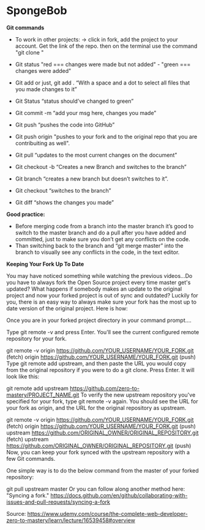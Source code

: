 # SpongeBob


**Git commands**

- To work in other projects: -> click in fork, add the project to your account. Get the link of the repo. then on the terminal use the command "git clone <repolink>"
- Git status "red === changes were made but not added" - "green === changes were added"
- Git add <name of the file> or just, git add . “With a space and a dot to select all files that you made changes to it”
- Git Status “status should’ve changed to green”
- Git commit -m “add your msg here, changes you made”
- Git push “pushes the code into GitHub”
- Git push origin <name of the branch> "pushes to your fork and to the original repo that you are contribuiting as well".
- Git pull “updates to the most current changes on the document”

- Git checkout -b <name of the branch> “Creates a new Branch and switches to the branch”
- Git branch <name of the branch> “creates a new branch but doesn’t switches to it”.
- Git checkout <name of the branch> “switches to the branch”
- Git diff “shows the changes you made”

**Good practice:**
- Before merging code from a branch into the master branch it’s good to switch to the master branch and do a pull after you have added and committed, just to make sure you don’t get any conflicts on the code.
- Than switching back to the branch and “git merge master” into the branch to visually see any conflicts in the code, in the text editor.

**Keeping Your Fork Up To Date**

You may have noticed something while watching the previous videos...Do you have to always fork the Open Source project every time master get's updated? What happens if somebody makes an update to the original project and now your forked project is out of sync and outdated? Luckily for you, there is an easy way to always make sure your fork has the most up to date version of the original project. Here is how:

Once you are in your forked project directory in your command prompt....


Type git remote -v and press Enter. You'll see the current configured remote repository for your fork.

git remote -v
origin  https://github.com/YOUR_USERNAME/YOUR_FORK.git (fetch)
origin  https://github.com/YOUR_USERNAME/YOUR_FORK.git (push)
Type git remote add upstream, and then paste the URL you would copy from the original repository if you were to do a git clone. Press Enter. It will look like this:

git remote add upstream https://github.com/zero-to-mastery/PROJECT_NAME.git
To verify the new upstream repository you've specified for your fork, type git remote -v again. You should see the URL for your fork as origin, and the URL for the original repository as upstream.

git remote -v
origin    https://github.com/YOUR_USERNAME/YOUR_FORK.git (fetch)
origin    https://github.com/YOUR_USERNAME/YOUR_FORK.git (push)
upstream  https://github.com/ORIGINAL_OWNER/ORIGINAL_REPOSITORY.git (fetch)
upstream  https://github.com/ORIGINAL_OWNER/ORIGINAL_REPOSITORY.git (push)
Now, you can keep your fork synced with the upstream repository with a few Git commands.

One simple way is to do the below command from the master of your forked repository: 

git pull upstream master
Or you can follow along another method here: "Syncing a fork." https://docs.github.com/en/github/collaborating-with-issues-and-pull-requests/syncing-a-fork

Source: https://www.udemy.com/course/the-complete-web-developer-zero-to-mastery/learn/lecture/16539458#overview
